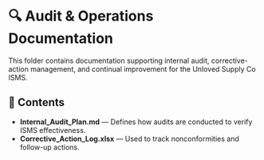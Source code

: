 # 🔍 Audit & Operations Documentation

This folder contains documentation supporting internal audit, corrective-action management, and continual improvement for the Unloved Supply Co ISMS.

## 📂 Contents
- **Internal_Audit_Plan.md** — Defines how audits are conducted to verify ISMS effectiveness.
- **Corrective_Action_Log.xlsx** — Used to track nonconformities and follow-up actions.
